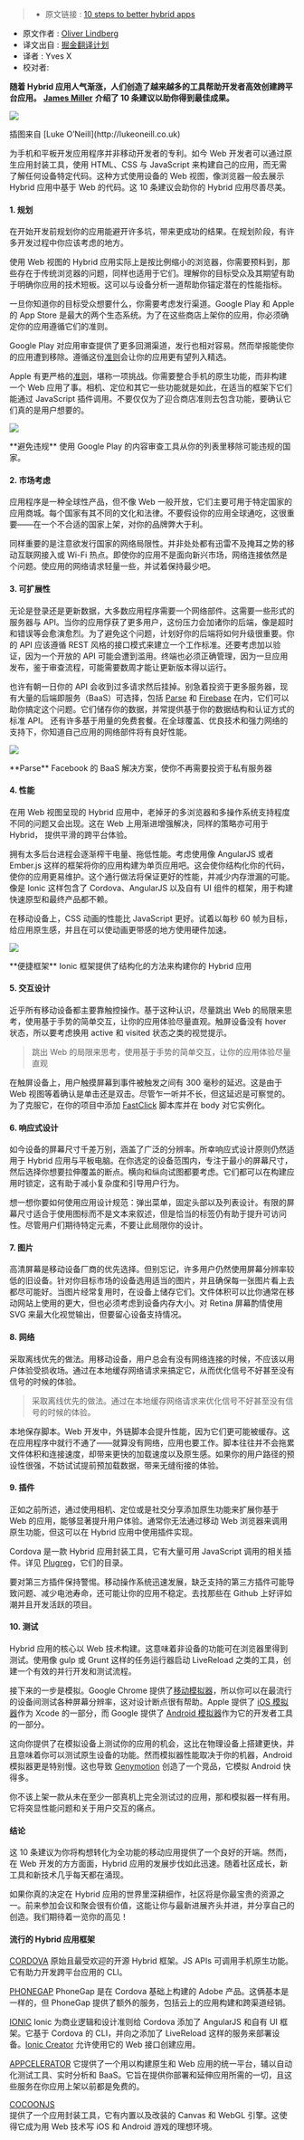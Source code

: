 >* 原文链接 : [10 steps to better hybrid apps](https://medium.com/net-magazine/10-steps-to-better-hybrid-apps-e8e33831ea5e#.4fh1wbsy9)
* 原文作者 : [Oliver Lindberg](https://medium.com/@oliverlindberg)
* 译文出自 : [掘金翻译计划](https://github.com/xitu/gold-miner)
* 译者 : Yves X
* 校对者:


**随着 Hybrid 应用人气渐涨，人们创造了越来越多的工具帮助开发者高效创建跨平台应用。** [**James Miller**](https://twitter.com/jimhunty) **介绍了 10 条建议以助你得到最佳成果。** 

![](https://cdn-images-1.medium.com/max/1200/1*AaxKJp4gFBPiMv8mYqJvjA.jpeg)

<figcaption>插图来自 [Luke O’Neill](http://lukeoneill.co.uk)</figcaption>

为手机和平板开发应用程序并非移动开发者的专利。如今 Web 开发者可以通过原生应用封装工具，使用 HTML、CSS 与 JavaScript 来构建自己的应用，而无需了解任何设备特定代码。这种方式使用设备的 Web 视图，像浏览器一般去展示 Hybrid 应用中基于 Web 的代码。这 10 条建议会助你的 Hybrid 应用尽善尽美。

#### **1\. 规划**

在开始开发前规划你的应用能避开许多坑，带来更成功的结果。在规划阶段，有许多开发过程中你应该考虑的地方。

使用 Web 视图的 Hybrid 应用实际上是按比例缩小的浏览器，你需要预料到，那些存在于传统浏览器的问题，同样也适用于它们。理解你的目标受众及其期望有助于明确你应用的技术短板。这可以与设备分析一道帮助你锚定潜在的性能指标。

一旦你知道你的目标受众想要什么，你需要考虑发行渠道。Google Play 和 Apple 的 App Store 是最大的两个生态系统。为了在这些商店上架你的应用，你必须确定你的应用遵循它们的准则。

Google Play 对应用审查提供了更多回溯渠道，发行也相对容易。然而举报能使你的应用遭到移除。遵循这份[准则](https://play.google.com/about/developer-content-policy.html?rd=1)会让你的应用更有望列入精选。

Apple 有更严格的[准则](https://developer.apple.com/app-store/review/guidelines/)，堪称一项挑战。你需要整合手机的原生功能，而非构建一个 Web 应用了事。相机、定位和其它一些功能就是如此，在适当的框架下它们能通过 JavaScript 插件调用。不要仅仅为了迎合商店准则去包含功能，要确认它们真的是用户想要的。

![](https://cdn-images-1.medium.com/max/800/1*KpdzFI7j0VnryX4qGKWIkQ.jpeg)

<figcaption>**避免违规** 使用 Google Play 的内容审查工具从你的列表里移除可能违规的国家。</figcaption>

#### 2\. 市场考虑

应用程序是一种全球性产品，但不像 Web 一般开放，它们主要可用于特定国家的应用商城。每个国家有其不同的文化和法律。不要假设你的应用全球通吃，这很重要——在一个不合适的国家上架，对你的品牌弊大于利。

同样重要的是注意欲发行国家的网络局限性。并非处处都有迅雷不及掩耳之势的移动互联网接入或 Wi-Fi 热点。即使你的应用不是面向新兴市场，网络连接依然是个问题。使应用的网络请求轻量一些，并试着保持最少吧。

#### 3\. 可扩展性

无论是登录还是更新数据，大多数应用程序需要一个网络部件。这需要一些形式的服务器与 API。当你的应用俘获了更多用户，这份压力会加诸你的后端，像是超时和错误等会愈演愈烈。为了避免这个问题，计划好你的后端将如何升级很重要。你的 API 应该遵循 REST 风格的接口模式来建立一个工作标准。还要考虑加以验证，因为一个开放的 API 可能会遭到滥用。终端也必须正确管理，因为一旦应用发布，鉴于审查流程，可能需要数周才能让更新版本得以运行。

也许有朝一日你的 API 会收到过多请求然后挂掉。别急着投资于更多服务器，现有大量的后端即服务（BaaS）可选择，包括 [Parse](http://parse.com) 和 [Firebase](http://firebase.com) 在内，它们可以助你搞定这个问题。它们储存你的数据，并常提供基于你的数据结构和认证方式的标准 API。 还有许多基于用量的免费套餐。在全球覆盖、优良技术和强力网络的支持下，你知道自己应用的网络部件将有良好性能。

![](https://cdn-images-1.medium.com/max/800/1*RslHAZKu3bZscXv6ERaHZQ.jpeg)

<figcaption>**Parse** Facebook 的 BaaS 解决方案，使你不再需要投资于私有服务器</figcaption>

#### 4\. 性能

在用 Web 视图呈现的 Hybrid 应用中，老掉牙的多浏览器和多操作系统支持程度不同的问题又会出现。这在 Web 上用渐进增强解决，同样的策略亦可用于 Hybrid， 提供平滑的跨平台体验。

拥有太多后台进程会逐渐榨干电量、拖低性能。考虑使用像 AngularJS 或者 Ember.js 这样的框架将你的应用构建为单页应用吧。这会使你结构化你的代码，使你的应用更易维护。这个通行做法将保证更好的性能，并减少内存泄漏的可能。像是 Ionic 这样包含了 Cordova、AngularJS 以及自有 UI 组件的框架，用于构建快速原型和最终产品都不赖。

在移动设备上，CSS 动画的性能比 JavaScript 更好。试着以每秒 60 帧为目标，给应用原生感，并且在可以使动画更带感的地方使用硬件加速。

![](https://cdn-images-1.medium.com/max/800/1*dKzEwQWP3ArLAUfSJh5ZWg.jpeg)

<figcaption>**便捷框架** Ionic 框架提供了结构化的方法来构建你的 Hybrid 应用</figcaption>

#### 5\. 交互设计

近乎所有移动设备都主要靠触控操作。基于这种认识，尽量跳出 Web 的局限来思考，使用基于手势的简单交互，让你的应用体验尽量直观。触屏设备没有 hover 状态，所以要考虑换用 active 和 visited 状态之类的视觉提示。

> 跳出 Web 的局限来思考，使用基于手势的简单交互，让你的应用体验尽量直观

在触屏设备上，用户触摸屏幕到事件被触发之间有 300 毫秒的延迟。这是由于 Web 视图等着确认是单击还是双击。尽管乍一听并不长，但这延迟是可察觉的。为了克服它，在你的项目中添加 [FastClick](http://github.com/ftlabs/fastclick) 脚本库并在 body 对它实例化。

#### 6\. 响应式设计

如今设备的屏幕尺寸千差万别，涵盖了广泛的分辨率。所幸响应式设计原则仍然适用于 Hybrid 应用与平板电脑。在你选定的设备范围内，专注于最小的屏幕尺寸，然后选择你想要拉伸覆盖的断点。横向和纵向试图都要考虑。它们都可以在构建应用时锁定，这有助于减小复杂度和引导用户行为。

想一想你要如何使用应用设计规范：弹出菜单，固定头部以及列表设计。有限的屏幕尺寸适合于使用图标而不是文本来叙述，但是恰当的标签仍有助于提升可访问性。尽管用户们期待特定元素，不要让此局限你的设计。

#### 7\. 图片

高清屏幕是移动设备厂商的优先选择。但别忘记，许多用户仍然使用屏幕分辨率较低的旧设备。针对你目标市场的设备选用适当的图片，并且确保每一张图片看上去都尽可能好。当图片经常复用时，在设备上储存它们。文件体积可以比你通常在移动网站上使用的更大，但也必须考虑到设备内存大小。对 Retina 屏幕酌情使用 SVG 来最大化视觉输出，但要留心设备支持情况。

#### 8\. 网络

采取离线优先的做法。用移动设备，用户总会有没有网络连接的时候，不应该以用户体验受损收场。通过在本地缓存网络请求来搞定它，从而优化信号不好甚至没有信号的时候的体验。

> 采取离线优先的做法。通过在本地缓存网络请求来优化信号不好甚至没有信号的时候的体验。

本地保存脚本。Web 开发中，外链脚本会提升性能，因为它们更可能被缓存。这在应用程序中就行不通了——就算没有网络，应用也要工作。脚本往往并不会拖累文件体积和连接速度，却带来更快的加载速度以及原生感。如果你的用户路径的预设性很强，不妨试试提前预加载数据，带来无缝衔接的体验。

#### 9\. 插件

正如之前所述，通过使用相机、定位或是社交分享添加原生功能来扩展你基于 Web 的应用，能够显著提升用户体验。通常你无法通过移动 Web 浏览器来调用原生功能，但这可以在 Hybrid 应用中使用插件实现。

Cordova 是一款 Hybrid 应用封装工具，它有大量可用 JavaScript 调用的相关插件。详见 [Plugreg](http://plugreg.com)，它们的目录。

要对第三方插件保持警惕。移动操作系统迅速发展，缺乏支持的第三方插件可能导致问题、减少电池寿命，还可能让你的应用不稳定。去找那些在 Github 上好评如潮并且开发活跃的项目。

#### 10\. 测试

Hybrid 应用的核心以 Web 技术构建。这意味着非设备的功能可在浏览器里得到测试。使用像 gulp 或 Grunt 这样的任务运行器启动 LiveReload 之类的工具，创建一个有效的并行开发和测试流程。

接下来的一步是模拟。Google Chrome 提供了[移动模拟器](https://developer.chrome.com/devtools/docs/device-mode)，所以你可以在最流行的设备间测试各种屏幕分辨率，这对设计断点很有帮助。Apple 提供了 [iOS 模拟器](https://developer.apple.com/library/ios/documentation/IDEs/Conceptual/iOS_Simulator_Guide/Introduction/Introduction.html)作为 Xcode 的一部分，而 Google 提供了 [Android 模拟器](http://developer.android.com/tools/help/emulator.html)作为它的开发者工具的一部分。

这向你提供了在模拟设备上测试你的应用的机会，这比在物理设备上搭建更快，并且意味着你可以测试原生设备的功能。然而模拟器性能取决于你的机器，Android 模拟器更是特别慢。这也导致 [Genymotion](http://genymotion.com) 创造了一个竞品，它模拟 Android 快得多。

你不该上架一款从未在至少一部真机上完全测试过的应用，那和模拟器一样有用。它将突显性能问题和关于用户交互的痛点。

#### 结论

这 10 条建议为你将构想转化为全功能的移动应用提供了一个良好的开端。然而，在 Web 开发的方方面面，Hybrid 应用的发展步伐如此迅速。随着社区成长，新工具和新技术几乎每天都在涌现。

如果你真的决定在 Hybrid 应用的世界里深耕细作，社区将是你最宝贵的资源之一。前来参加会议和聚会很有价值，这能让你与最新进展齐头并进，并分享自己的创造。我们期待着一览你的高见！

#### 流行的 Hybrid 应用框架

[CORDOVA](http://cordova.apache.org)
原始且最受欢迎的开源 Hybrid 框架。JS APIs 可调用手机原生功能。它有助力开发跨平台应用的 CLI。

[PHONEGAP](http://phonegap.com)
PhoneGap 是在 Cordova 基础上构建的 Adobe 产品。这俩基本是一样的，但 PhoneGap 提供了额外的服务，包括云上的应用构建和跨渠道经销。

[IONIC](http://ionicframework.com)
Ionic 为商业逻辑和设计准则给 Cordova 添加了 AngularJS 和自有 UI 框架。它基于 Cordova 的 CLI，并向之添加了 LiveReload 这样的服务来部署设备。[Ionic Creator](http://creator.ionic.io) 允许使用它的 Web 接口创建应用。

[APPCELERATOR](http://appcelerator.com)
它提供了一个用以构建原生和 Web 应用的统一平台，辅以自动化测试工具、实时分析和 BaaS。它旨在提供你部署和延伸应用所需的一切，且这些服务在你应用上架以前都是免费的。

[COCOONJS](http://ludei.com/cocoonjs)   
提供了一个应用封装工具，它有内置以及改装的 Canvas 和 WebGL 引擎。这使得它成为用 Web 技术写 iOS 和 Android 游戏的理想环境。